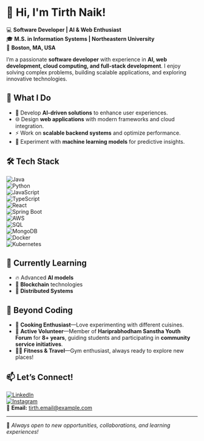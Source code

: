 # 👋 Hi, I'm Tirth Naik!  

💻 **Software Developer | AI & Web Enthusiast**  
🎓 **M.S. in Information Systems | Northeastern University**  
📍 **Boston, MA, USA**  

I’m a passionate **software developer** with experience in **AI, web development, cloud computing, and full-stack development**. I enjoy solving complex problems, building scalable applications, and exploring innovative technologies.  

## 🚀 What I Do  
- 🧠 Develop **AI-driven solutions** to enhance user experiences.  
- 🌐 Design **web applications** with modern frameworks and cloud integration.  
- ⚡ Work on **scalable backend systems** and optimize performance.  
- 🤖 Experiment with **machine learning models** for predictive insights.  

## 🛠 Tech Stack  
![Java](https://img.shields.io/badge/Java-ED8B00?style=flat&logo=java&logoColor=white)  
![Python](https://img.shields.io/badge/Python-3776AB?style=flat&logo=python&logoColor=white)  
![JavaScript](https://img.shields.io/badge/JavaScript-F7DF1E?style=flat&logo=javascript&logoColor=black)  
![TypeScript](https://img.shields.io/badge/TypeScript-007ACC?style=flat&logo=typescript&logoColor=white)  
![React](https://img.shields.io/badge/React-20232A?style=flat&logo=react&logoColor=61DAFB)  
![Spring Boot](https://img.shields.io/badge/Spring_Boot-6DB33F?style=flat&logo=spring-boot&logoColor=white)  
![AWS](https://img.shields.io/badge/AWS-232F3E?style=flat&logo=amazon-aws&logoColor=white)  
![SQL](https://img.shields.io/badge/SQL-4479A1?style=flat&logo=postgresql&logoColor=white)  
![MongoDB](https://img.shields.io/badge/MongoDB-4EA94B?style=flat&logo=mongodb&logoColor=white)  
![Docker](https://img.shields.io/badge/Docker-2496ED?style=flat&logo=docker&logoColor=white)  
![Kubernetes](https://img.shields.io/badge/Kubernetes-326CE5?style=flat&logo=kubernetes&logoColor=white)  

## 🌱 Currently Learning  
- 🔥 Advanced **AI models**  
- 🔗 **Blockchain** technologies  
- 📡 **Distributed Systems**  

## 📌 Beyond Coding  
- 🍳 **Cooking Enthusiast**—Love experimenting with different cuisines.  
- 🙌 **Active Volunteer**—Member of **Hariprabhodham Sanstha Youth Forum** for **8+ years**, guiding students and participating in **community service initiatives**.  
- 🏋️‍♂️ **Fitness & Travel**—Gym enthusiast, always ready to explore new places!  

## 📫 Let’s Connect!  
[![LinkedIn](https://img.shields.io/badge/LinkedIn-TirthNaik-blue?style=flat&logo=linkedin)](https://www.linkedin.com/in/tirthnaik)  
[![Instagram](https://img.shields.io/badge/Instagram-tirth_naik-purple?style=flat&logo=instagram)](https://www.instagram.com/tirth_naik)  
📧 **Email:** tirth.email@example.com  

---

🚀 *Always open to new opportunities, collaborations, and learning experiences!*  
